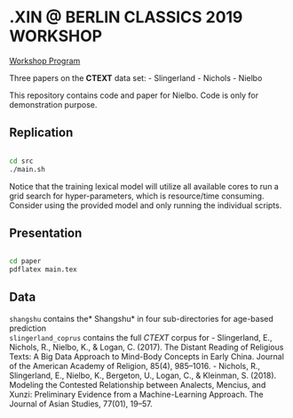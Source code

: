 # .XIN @ BERLIN CLASSICS 2019 WORKSHOP #

[Workshop Program](https://www.mpiwg-berlin.mpg.de/event/digital-humanities-and-classical-studies-prospects-and-challenges)

Three papers on the **CTEXT** data set:
	- Slingerland
	- Nichols
	- Nielbo

This repository contains code and paper for Nielbo. Code is only for demonstration purpose.


## Replication ##

```bash

cd src
./main.sh

```

Notice that the training lexical model will utilize all available cores to run a grid search for hyper-parameters, which is resource/time consuming. Consider using the provided model and only running the individual scripts.

## Presentation ##

```bash

cd paper
pdflatex main.tex

```

## Data ##

`shangshu` contains the* Shangshu* in four sub-directories for age-based prediction  
`slingerland_coprus` contains the full *CTEXT* corpus for 
	- Slingerland, E., Nichols, R., Nielbo, K., & Logan, C. (2017). The Distant Reading of Religious Texts: A Big Data Approach to Mind-Body Concepts in Early China. Journal of the American Academy of Religion, 85(4), 985–1016.
	- Nichols, R., Slingerland, E., Nielbo, K., Bergeton, U., Logan, C., & Kleinman, S. (2018). Modeling the Contested Relationship between Analects, Mencius, and Xunzi: Preliminary Evidence from a Machine-Learning Approach. The Journal of Asian Studies, 77(01), 19–57.
